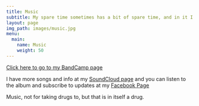 ```yaml
---
title: Music
subtitle: My spare time sometimes has a bit of spare time, and in it I have made music.
layout: page
img_path: images/music.jpg
menu:
  main:
    name: Music
    weight: 50
---
```

[Click here to go to my BandCamp page](http://music.guyjames.com/album/guy-james)

I have more songs and info at my [SoundCloud page](http://soundcloud.com/guy_james) and you can listen to the album and subscribe to updates at my [Facebook Page](https://facebook.com/GuyJamesMusic/)

Music, not for taking drugs to, but that is in itself a drug.
